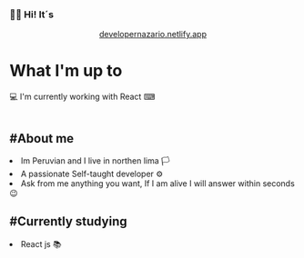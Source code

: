 ### 👋👀 Hi! It´s

<div align="center">
<p> <a href="https://developernazario.netlify.app">  developernazario.netlify.app </a> </p> 
</div>
<h1> What I'm up to</h1>
💻<span>  I'm currently working with React</span> ⌨
<br/>
<br/>
<h2>#About me</h2>
<li>Im Peruvian and I live in northen lima 🏳</li>
<li>A passionate Self-taught developer ⚙</li>
<li>Ask from me anything you want, If I am alive I will answer within seconds 😉</li>
<h2>#Currently studying</h2>
<li>React js 📚</li>
